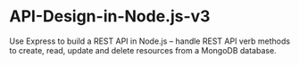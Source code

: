 # API-Design-in-Node.js-v3
Use Express to build a REST API in Node.js – handle REST API verb methods to create, read, update and delete resources from a MongoDB database.
